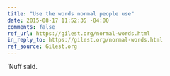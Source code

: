 ```yaml
---
title: "Use the words normal people use"
date: 2015-08-17 11:52:35 -04:00
comments: false
ref_url: https://gilest.org/normal-words.html
in_reply_to: https://gilest.org/normal-words.html
ref_source: Gilest.org
---
```


’Nuff said.
